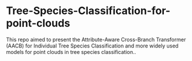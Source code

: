 # Tree-Species-Classification-for-point-clouds
This repo aimed to present the Attribute-Aware Cross-Branch Transformer (AACB) for Individual Tree Species Classification and more widely used models for point clouds in tree species classification..
